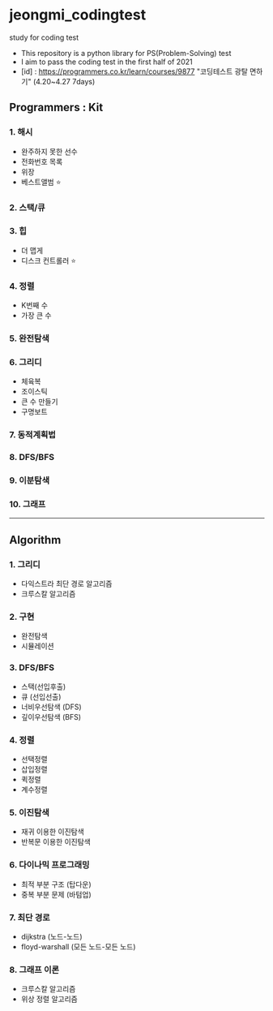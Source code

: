 # jeongmi_codingtest
study for coding test

- This repository is a python library for PS(Problem-Solving) test
- I aim to pass the coding test in the first half of 2021
- [id] : https://programmers.co.kr/learn/courses/9877 "코딩테스트 광탈 면하기" (4.20~4.27  7days)

## Programmers : Kit
### 1. 해시
- 완주하지 못한 선수
- 전화번호 목록
- 위장
- 베스트앨범 ⭐️
### 2. 스택/큐
### 3. 힙
- 더 맵게
- 디스크 컨트롤러 ⭐️
### 4. 정렬
- K번째 수
- 가장 큰 수
### 5. 완전탐색
### 6. 그리디
- 체육복
- 조이스틱
- 큰 수 만들기
- 구명보트
### 7. 동적계획법
### 8. DFS/BFS
### 9. 이분탐색
### 10. 그래프
* * * 

## Algorithm
### 1. 그리디
- 다익스트라 최단 경로 알고리즘
- 크루스칼 알고리즘
### 2. 구현
- 완전탐색
- 시뮬레이션
### 3. DFS/BFS
- 스택(선입후출)
- 큐 (선입선출)
- 너비우선탐색 (DFS)
- 깊이우선탐색 (BFS)
### 4. 정렬
- 선택정렬
- 삽입정렬
- 퀵정렬
- 계수정렬
### 5. 이진탐색
- 재귀 이용한 이진탐색
- 반복문 이용한 이진탐색
### 6. 다이나믹 프로그래밍
- 최적 부분 구조 (탑다운)
- 중복 부분 문제 (바텀업)
### 7. 최단 경로
- dijkstra (노드-노드)
- floyd-warshall (모든 노드-모든 노드)
### 8. 그래프 이론
- 크루스칼 알고리즘
- 위상 정렬 알고리즘
